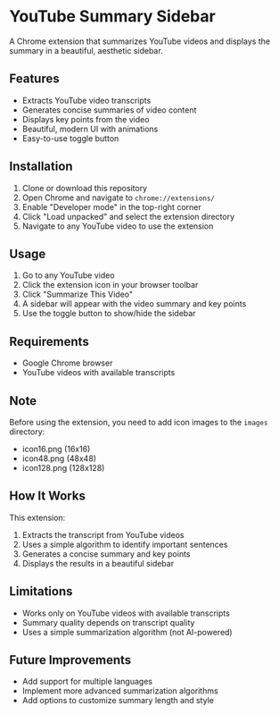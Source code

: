# YouTube Summary Sidebar

A Chrome extension that summarizes YouTube videos and displays the summary in a beautiful, aesthetic sidebar.

## Features

- Extracts YouTube video transcripts
- Generates concise summaries of video content
- Displays key points from the video
- Beautiful, modern UI with animations
- Easy-to-use toggle button

## Installation

1. Clone or download this repository
2. Open Chrome and navigate to `chrome://extensions/`
3. Enable "Developer mode" in the top-right corner
4. Click "Load unpacked" and select the extension directory
5. Navigate to any YouTube video to use the extension

## Usage

1. Go to any YouTube video
2. Click the extension icon in your browser toolbar
3. Click "Summarize This Video"
4. A sidebar will appear with the video summary and key points
5. Use the toggle button to show/hide the sidebar

## Requirements

- Google Chrome browser
- YouTube videos with available transcripts

## Note

Before using the extension, you need to add icon images to the `images` directory:
- icon16.png (16x16)
- icon48.png (48x48)
- icon128.png (128x128)

## How It Works

This extension:
1. Extracts the transcript from YouTube videos
2. Uses a simple algorithm to identify important sentences
3. Generates a concise summary and key points
4. Displays the results in a beautiful sidebar

## Limitations

- Works only on YouTube videos with available transcripts
- Summary quality depends on transcript quality
- Uses a simple summarization algorithm (not AI-powered)

## Future Improvements

- Add support for multiple languages
- Implement more advanced summarization algorithms
- Add options to customize summary length and style